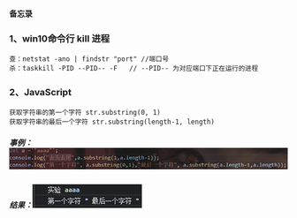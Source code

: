 #### 备忘录
### 1、win10命令行 kill 进程
	查：netstat -ano | findstr "port" //端口号
	杀：taskkill -PID --PID-- -F   // --PID-- 为对应端口下正在运行的进程

### 2、JavaScript
	获取字符串的第一个字符 str.substring(0, 1)
	获取字符串的最后一个字符 str.substring(length-1, length)
##### 事例：![avatar](https://raw.githubusercontent.com/floodnice/image/master/img/ex.png)
##### 结果：![avatar](https://raw.githubusercontent.com/floodnice/image/master/img/20220123154820.png)

